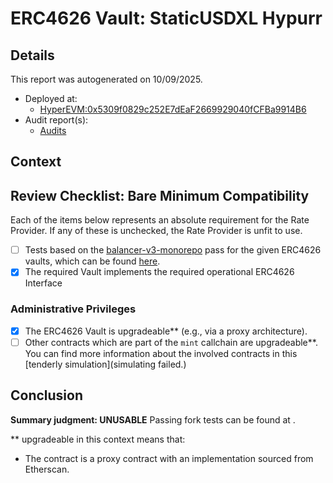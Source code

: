 
# ERC4626 Vault: StaticUSDXL Hypurr

## Details
This report was autogenerated on 10/09/2025.

- Deployed at:
    - [HyperEVM:0x5309f0829c252E7dEaF2669929040fCFBa9914B6](https://hyperevmscan.io/address/0x5309f0829c252E7dEaF2669929040fCFBa9914B6)
- Audit report(s):
    - [Audits]()

## Context


## Review Checklist: Bare Minimum Compatibility
Each of the items below represents an absolute requirement for the Rate Provider. If any of these is unchecked, the Rate Provider is unfit to use.

- [ ] Tests based on the [balancer-v3-monorepo](https://github.com/balancer/balancer-v3-monorepo/tree/main/pkg/vault/test/foundry/fork) pass for the given ERC4626 vaults, which can be found [here](https://github.com/balancer/balancer-v3-erc4626-tests/tree/main/test).
- [x] The required Vault implements the required operational ERC4626 Interface

### Administrative Privileges
- [x] The ERC4626 Vault is upgradeable** (e.g., via a proxy architecture).
- [ ] Other contracts which are part of the `mint` callchain are upgradeable**. You can find more information
   about the involved contracts in this [tenderly simulation](simulating failed.)

## Conclusion
**Summary judgment: UNUSABLE**
Passing fork tests can be found at .

** upgradeable in this context means that:
- The contract is a proxy contract with an implementation sourced from Etherscan.
    
